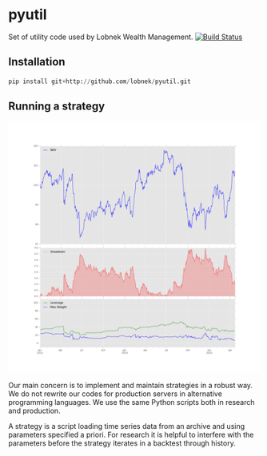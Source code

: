 # pyutil

Set of utility code used by Lobnek Wealth Management.
[![Build Status](https://travis-ci.org/lobnek/pyutil.svg?branch=master)](https://travis-ci.org/lobnek/pyutil)

## Installation
```python
pip install git+http://github.com/lobnek/pyutil.git
```

## Running a strategy

![Alt text](examples/portfolio.png)

Our main concern is to implement and maintain strategies in a robust way. We do not rewrite our codes for production servers 
in alternative programming languages. We use the same Python scripts both in research and production. 

A strategy is a script loading time series data from an archive and using parameters specified a priori.
For research it is helpful to interfere with the parameters before the strategy iterates in a backtest through history.



